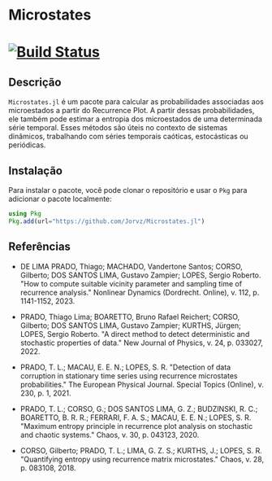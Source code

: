 # Microstates

[![Build Status](https://github.com/Jorvz/Microstates.jl/actions/workflows/CI.yml/badge.svg?branch=main)](https://github.com/Jorvz/Microstates.jl/actions/workflows/CI.yml?query=branch%3Amain)
=======
## Descrição

`Microstates.jl` é um pacote para calcular as probabilidades associadas aos microestados a partir do Recurrence Plot. A partir dessas probabilidades, ele também pode estimar a entropia dos microestados de uma determinada série temporal. Esses métodos são úteis no contexto de sistemas dinâmicos, trabalhando com séries temporais caóticas, estocásticas ou periódicas.

## Instalação

Para instalar o pacote, você pode clonar o repositório e usar o `Pkg` para adicionar o pacote localmente:

```julia
using Pkg
Pkg.add(url="https://github.com/Jorvz/Microstates.jl")
```

## Referências

- DE LIMA PRADO, Thiago; MACHADO, Vandertone Santos; CORSO, Gilberto; DOS SANTOS LIMA, Gustavo Zampier; LOPES, Sergio Roberto. "How to compute suitable vicinity parameter and sampling time of recurrence analysis." Nonlinear Dynamics (Dordrecht. Online), v. 112, p. 1141-1152, 2023.

- PRADO, Thiago Lima; BOARETTO, Bruno Rafael Reichert; CORSO, Gilberto; DOS SANTOS LIMA, Gustavo Zampier; KURTHS, Jürgen; LOPES, Sergio Roberto. "A direct method to detect deterministic and stochastic properties of data." New Journal of Physics, v. 24, p. 033027, 2022.

- PRADO, T. L.; MACAU, E. E. N.; LOPES, S. R. "Detection of data corruption in stationary time series using recurrence microstates probabilities." The European Physical Journal. Special Topics (Online), v. 230, p. 1, 2021.

- PRADO, T. L.; CORSO, G.; DOS SANTOS LIMA, G. Z.; BUDZINSKI, R. C.; BOARETTO, B. R. R.; FERRARI, F. A. S.; MACAU, E. E. N.; LOPES, S. R. "Maximum entropy principle in recurrence plot analysis on stochastic and chaotic systems." Chaos, v. 30, p. 043123, 2020.

- CORSO, Gilberto; PRADO, T. L.; LIMA, G. Z. S.; KURTHS, J.; LOPES, S. R. "Quantifying entropy using recurrence matrix microstates." Chaos, v. 28, p. 083108, 2018.
